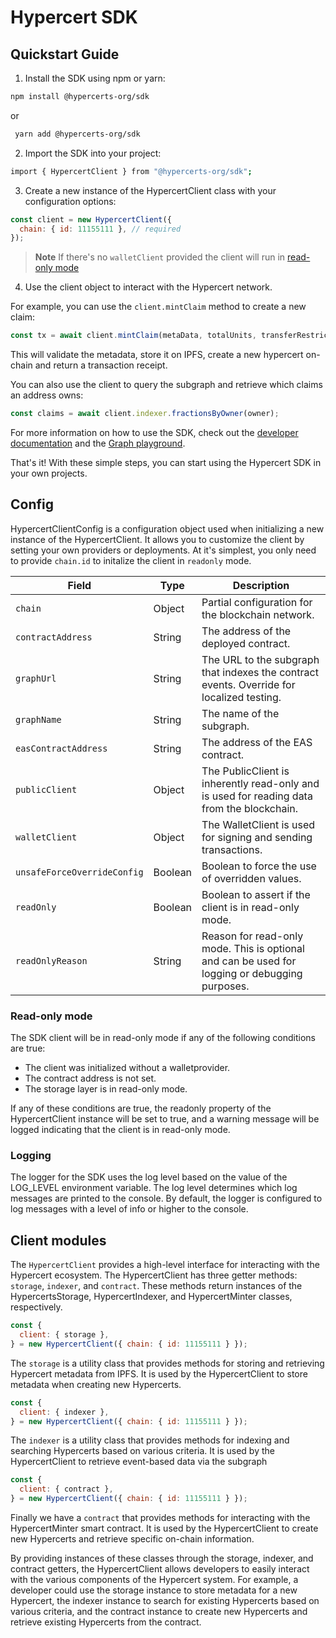 # Hypercert SDK

## Quickstart Guide

1. Install the SDK using npm or yarn:

```bash
npm install @hypercerts-org/sdk
```

or

```bash
 yarn add @hypercerts-org/sdk
```

2. Import the SDK into your project:

```bash
import { HypercertClient } from "@hypercerts-org/sdk";
```

3. Create a new instance of the HypercertClient class with your configuration options:

```js
const client = new HypercertClient({
  chain: { id: 11155111 }, // required
});
```

> **Note** If there's no `walletClient` provided the client will run in [read-only mode](#read-only-mode)

4. Use the client object to interact with the Hypercert network.

For example, you can use the `client.mintClaim` method to create a new claim:

```js
const tx = await client.mintClaim(metaData, totalUnits, transferRestriction, overrides);
```

This will validate the metadata, store it on IPFS, create a new hypercert on-chain and return a transaction receipt.

You can also use the client to query the subgraph and retrieve which claims an address owns:

```js
const claims = await client.indexer.fractionsByOwner(owner);
```

For more information on how to use the SDK, check out the
[developer documentation](https://hypercerts.org/docs/developer/) and the
[Graph playground](https://thegraph.com/hosted-service/subgraph/hypercerts-admin/hypercerts-testnet).

That's it! With these simple steps, you can start using the Hypercert SDK in your own projects.

## Config

HypercertClientConfig is a configuration object used when initializing a new instance of the HypercertClient. It allows
you to customize the client by setting your own providers or deployments. At it's simplest, you only need to provide
`chain.id` to initalize the client in `readonly` mode.

| Field                       | Type    | Description                                                                                    |
| --------------------------- | ------- | ---------------------------------------------------------------------------------------------- |
| `chain`                     | Object  | Partial configuration for the blockchain network.                                              |
| `contractAddress`           | String  | The address of the deployed contract.                                                          |
| `graphUrl`                  | String  | The URL to the subgraph that indexes the contract events. Override for localized testing.      |
| `graphName`                 | String  | The name of the subgraph.                                                                      |
| `easContractAddress`        | String  | The address of the EAS contract.                                                               |
| `publicClient`              | Object  | The PublicClient is inherently read-only and is used for reading data from the blockchain.     |
| `walletClient`              | Object  | The WalletClient is used for signing and sending transactions.                                 |
| `unsafeForceOverrideConfig` | Boolean | Boolean to force the use of overridden values.                                                 |
| `readOnly`                  | Boolean | Boolean to assert if the client is in read-only mode.                                          |
| `readOnlyReason`            | String  | Reason for read-only mode. This is optional and can be used for logging or debugging purposes. |

### Read-only mode

The SDK client will be in read-only mode if any of the following conditions are true:

- The client was initialized without a walletprovider.
- The contract address is not set.
- The storage layer is in read-only mode.

If any of these conditions are true, the readonly property of the HypercertClient instance will be set to true, and a
warning message will be logged indicating that the client is in read-only mode.

### Logging

The logger for the SDK uses the log level based on the value of the LOG_LEVEL environment variable. The log level
determines which log messages are printed to the console. By default, the logger is configured to log messages with a
level of info or higher to the console.

## Client modules

The `HypercertClient` provides a high-level interface for interacting with the Hypercert ecosystem. The HypercertClient
has three getter methods: `storage`, `indexer`, and `contract`. These methods return instances of the HypercertsStorage,
HypercertIndexer, and HypercertMinter classes, respectively.

```js
const {
  client: { storage },
} = new HypercertClient({ chain: { id: 11155111 } });
```

The `storage` is a utility class that provides methods for storing and retrieving Hypercert metadata from IPFS. It is
used by the HypercertClient to store metadata when creating new Hypercerts.

```js
const {
  client: { indexer },
} = new HypercertClient({ chain: { id: 11155111 } });
```

The `indexer` is a utility class that provides methods for indexing and searching Hypercerts based on various criteria.
It is used by the HypercertClient to retrieve event-based data via the subgraph

```js
const {
  client: { contract },
} = new HypercertClient({ chain: { id: 11155111 } });
```

Finally we have a `contract` that provides methods for interacting with the HypercertMinter smart contract. It is used
by the HypercertClient to create new Hypercerts and retrieve specific on-chain information.

By providing instances of these classes through the storage, indexer, and contract getters, the HypercertClient allows
developers to easily interact with the various components of the Hypercert system. For example, a developer could use
the storage instance to store metadata for a new Hypercert, the indexer instance to search for existing Hypercerts based
on various criteria, and the contract instance to create new Hypercerts and retrieve existing Hypercerts from the
contract.
